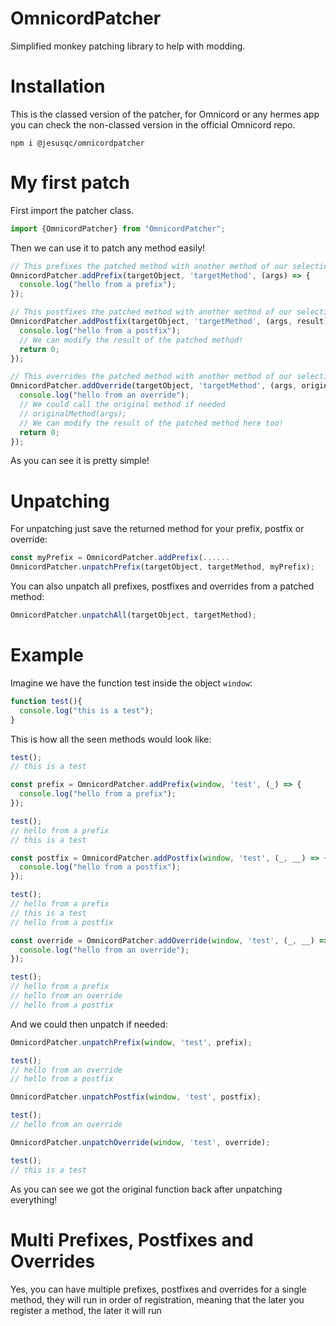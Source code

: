 # OmnicordPatcher
Simplified monkey patching library to help with modding.

# Installation
This is the classed version of the patcher, for Omnicord or any hermes app you can check the non-classed version in the official Omnicord repo.
```shell
npm i @jesusqc/omnicordpatcher
```

# My first patch

First import the patcher class. 
```js
import {OmnicordPatcher} from "OmnicordPatcher";
```
Then we can use it to patch any method easily!
```js
// This prefixes the patched method with another method of our selection
OmnicordPatcher.addPrefix(targetObject, 'targetMethod', (args) => {
  console.log("hello from a prefix");
});

// This postfixes the patched method with another method of our selection
OmnicordPatcher.addPostfix(targetObject, 'targetMethod', (args, result) => {
  console.log("hello from a postfix");
  // We can modify the result of the patched method!
  return 0;
});

// This overrides the patched method with another method of our selection
OmnicordPatcher.addOverride(targetObject, 'targetMethod', (args, originalMethod) => {
  console.log("hello from an override");
  // We could call the original method if needed
  // originalMethod(args);
  // We can modify the result of the patched method here too!
  return 0;
});
```

As you can see it is pretty simple!

# Unpatching
For unpatching just save the returned method for your prefix, postfix or override:
```js
const myPrefix = OmnicordPatcher.addPrefix(......
OmnicordPatcher.unpatchPrefix(targetObject, targetMethod, myPrefix);
```

You can also unpatch all prefixes, postfixes and overrides from a patched method:
```js
OmnicordPatcher.unpatchAll(targetObject, targetMethod);
```

# Example
Imagine we have the function test inside the object `window`:
```js
function test(){
  console.log("this is a test");
}
```

This is how all the seen methods would look like:

```js
test();
// this is a test

const prefix = OmnicordPatcher.addPrefix(window, 'test', (_) => {
  console.log("hello from a prefix");
});

test();
// hello from a prefix
// this is a test

const postfix = OmnicordPatcher.addPostfix(window, 'test', (_, __) => {
  console.log("hello from a postfix");
});

test();
// hello from a prefix
// this is a test
// hello from a postfix

const override = OmnicordPatcher.addOverride(window, 'test', (_, __) => {
  console.log("hello from an override");
});

test();
// hello from a prefix
// hello from an override
// hello from a postfix
```

And we could then unpatch if needed:

```js
OmnicordPatcher.unpatchPrefix(window, 'test', prefix);

test();
// hello from an override
// hello from a postfix

OmnicordPatcher.unpatchPostfix(window, 'test', postfix);

test();
// hello from an override

OmnicordPatcher.unpatchOverride(window, 'test', override);

test();
// this is a test
```

As you can see we got the original function back after unpatching everything!

# Multi Prefixes, Postfixes and Overrides
Yes, you can have multiple prefixes, postfixes and overrides for a single method, they will run in order of registration, meaning that the later you register a method, the later it will run
